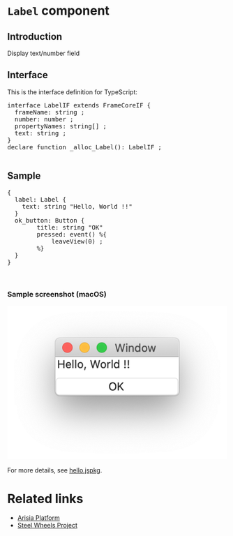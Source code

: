 # `Label` component

## Introduction
Display text/number field

## Interface

This is the interface definition for TypeScript:
<pre>
interface LabelIF extends FrameCoreIF {
  frameName: string ;
  number: number ;
  propertyNames: string[] ;
  text: string ;
}
declare function _alloc_Label(): LabelIF ;

</pre>

## Sample
<pre>
{
  label: Label {
    text: string "Hello, World !!"
  }
  ok_button: Button {
        title: string "OK"
        pressed: event() %{
	    	leaveView(0) ;
        %}
  }
}


</pre>

### Sample screenshot (macOS)
![Sample screenshot](./Label-macos.png)

For more details, see [hello.jspkg](https://github.com/steelwheels/Arisia/tree/main/ArisiaCard/Resource/Samples/hello.jspkg).

# Related links
* [Arisia Platform](https://github.com/steelwheels/Arisia#readme)
* [Steel Wheels Project](https://github.com/steelwheels)



